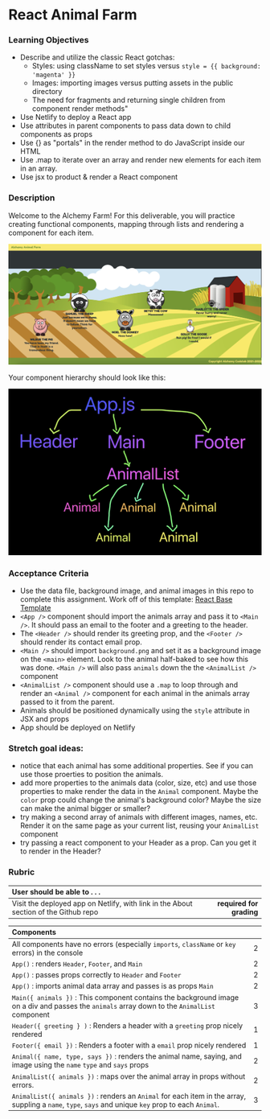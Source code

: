 # React Animal Farm

### Learning Objectives

- Describe and utilize the classic React gotchas:
  - Styles: using className to set styles versus `style = {{ background: 'magenta' }}`
  - Images: importing images versus putting assets in the public directory
  - The need for fragments and returning single children from component render methods"
- Use Netlify to deploy a React app
- Use attributes in parent components to pass data down to child components as props
- Use {} as "portals" in the render method to do JavaScript inside our HTML
- Use .map to iterate over an array and render new elements for each item in an array.
- Use jsx to product & render a React component

### Description

Welcome to the Alchemy Farm! For this deliverable, you will practice creating functional components, mapping through lists and rendering a component for each item.

![](mockup.png)

Your component hierarchy should look like this:

![](hierarchy.png)

### Acceptance Criteria

- Use the data file, background image, and animal images in this repo to complete this assignment. Work off of this template: [React Base Template](https://github.com/alchemycodelab/react-base-template)
- `<App />` component should import the animals array and pass it to `<Main />`. It should pass an email to the footer and a greeting to the header.
- The `<Header />` should render its greeting prop, and the `<Footer />` should render its contact email prop.
- `<Main />` should import `background.png` and set it as a background image on the `<main>` element. Look to the animal half-baked to see how this was done. `<Main />` will also pass `animals` down the the `<AnimalList />` component
- `<AnimalList />` component should use a `.map` to loop through and render an `<Animal />` component for each animal in the animals array passed to it from the parent.
- Animals should be positioned dynamically using the `style` attribute in JSX and props
- App should be deployed on Netlify

### Stretch goal ideas:
- notice that each animal has some additional properties. See if you can use those proerties to position the animals. 
- add more properties to the animals data (color, size, etc) and use those properties to make render the data in the `Animal` component. Maybe the `color` prop could change the animal's background color? Maybe the size can make the animal bigger or smaller?
- try making a second array of animals with different images, names, etc. Render it on the same page as your current list, reusing your `AnimalList` component
- try passing a react component to your Header as a prop. Can you get it to render in the Header?

### Rubric

| User should be able to . . .                                                         |             |
| :----------------------------------------------------------------------------------- | ----------: |
| Visit the deployed app on Netlify, with link in the About section of the Github repo |  **required for grading** |


| Components                                                                                |             |
| :----------------------------------------------------------------------------------- | ----------: |
| All components have no errors (especially `imports`, `className` or `key` errors) in the console  |  2 |
| `App()` : renders `Header`, `Footer`, and `Main` |2|
| `App()` : passes props correctly to `Header` and `Footer` |2|
| `App()` : imports animal data array and passes is as props `Main` |2|
| `Main({ animals })` : This component contains the background image on a div and passes the `animals` array down to the `AnimalList` component |3|
| `Header({ greeting } )` : Renders a header with a `greeting` prop nicely rendered |1|
| `Footer({ email })` : Renders a footer with a `email` prop nicely rendered |1|
| `Animal({ name, type, says })` : renders the animal name, saying, and image using the `name` `type` and `says` props |2|
| `AnimalList({ animals })` : maps over the animal array in props without errors.  |2|
| `AnimalList({ animals })` : renders an `Animal` for each item in the array, suppling a `name`, `type`, `says` and unique `key` prop to each `Animal`.  |3|
